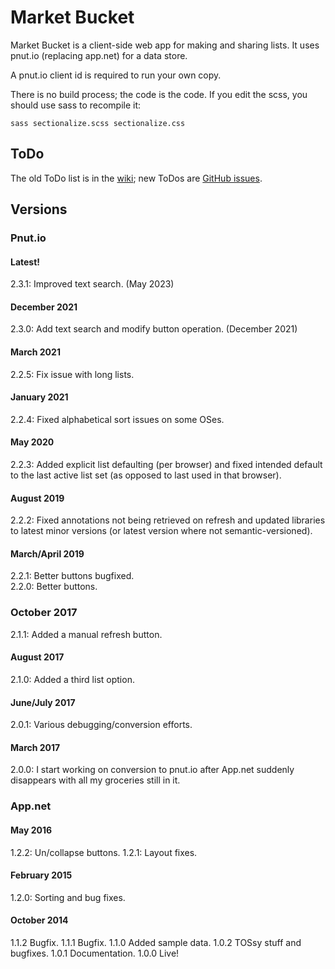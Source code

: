 # Market Bucket #

Market Bucket is a client-side web app for making and sharing lists.  It uses pnut.io (replacing app.net) for a data store.  

A pnut.io client id is required to run your own copy.

There is no build process; the code is the code.  If you edit the scss, you should use sass to recompile it:

	sass sectionalize.scss sectionalize.css

## ToDo

The old ToDo list is in the [wiki](https://github.com/mcdemarco/market-bucket/wiki); new ToDos are [GitHub issues](https://github.com/mcdemarco/market-bucket/issues).

## Versions

### Pnut.io

#### Latest!

2.3.1: Improved text search. (May 2023)

#### December 2021

2.3.0: Add text search and modify button operation. (December 2021)

#### March 2021

2.2.5: Fix issue with long lists. 

#### January 2021

2.2.4: Fixed alphabetical sort issues on some OSes.

#### May 2020

2.2.3: Added explicit list defaulting (per browser) and fixed intended default to the last active list set (as opposed to last used in that browser).

#### August 2019

2.2.2: Fixed annotations not being retrieved on refresh and updated libraries to latest minor versions (or latest version where not semantic-versioned).

#### March/April 2019

2.2.1: Better buttons bugfixed.    
2.2.0: Better buttons.

### October 2017

2.1.1: Added a manual refresh button. 

#### August 2017

2.1.0: Added a third list option.

#### June/July 2017

2.0.1: Various debugging/conversion efforts.

#### March 2017

2.0.0: I start working on conversion to pnut.io after App.net suddenly disappears with all my groceries still in it.


### App.net

#### May 2016

1.2.2: Un/collapse buttons.
1.2.1: Layout fixes.

#### February 2015

1.2.0: Sorting and bug fixes.

#### October 2014

1.1.2  Bugfix.
1.1.1  Bugfix.
1.1.0  Added sample data.
1.0.2  TOSsy stuff and bugfixes.
1.0.1  Documentation.
1.0.0  Live!
